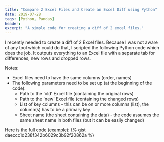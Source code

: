 ```yaml
---
title: "Compare 2 Excel Files and Create an Excel Diff using Python"
date: 2019-07-28
tags: [Python, Pandas]
header:
excerpt: "A simple code for creating a diff of 2 excel files."
---
```


I recently needed to create  a diff of 2 Excel files. Because I was not aware of any tool which could do that, I scripted the following Python code which does the job. It outputs everything to an Excel file with a separate tab for differences, new rows and dropped rows.

Notes:
* Excel files need to have the same columns (order, names)
* The following parameters need to be set up (at the beginning of the code):
  - Path to the 'old' Excel file (containing the original rows)
  - Path to the 'new' Excel file (containing the changed rows)
  - List of key columns - this can be on or more columns (list), the column(s) has to be a primary key
  - Sheet name (the sheet containing the data) - the code assumes the same sheet name in both files (but it can be easily changed)

Here is the full code (example):
{% gist daeccc1d238f342b6029c3b92f20862a %}
